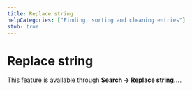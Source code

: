 ```yaml
---
title: Replace string
helpCategories: ["Finding, sorting and cleaning entries"]
stub: true
---
```


# Replace string

This feature is available through **Search -&gt; Replace string...**.
